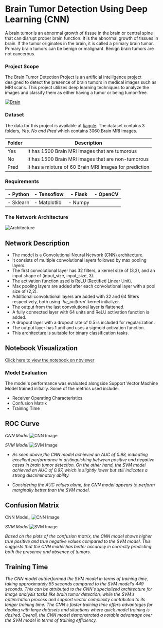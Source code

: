 # Brain Tumor Detection Using Deep Learning (CNN)

A brain tumor is an abnormal growth of tissue in the brain or central spine that can disrupt proper brain function. It is the abnormal growth of tissues in brain. If the tumor originates in the brain, it is called a primary brain tumor. Primary brain tumors can be benign or malignant. Benign brain tumors are not cancerous.

### Project Scope

The Brain Tumor Detection Project is an artificial intelligence project designed to detect the presence of brain tumors in medical images such as MRI scans. This project utilizes deep learning techniques to analyze the images and classify them as either having a tumor or being tumor-free.

[![Brain](https://github.com/Brafamous/Brain-Tumor-Detection/blob/main/brain.png)](https://www.youtube.com/watch?v=cSeXJKSQpiI)


### Dataset
The data for this project is available at [kaggle](https://www.kaggle.com/datasets/ahmedhamada0/brain-tumor-detection). The dataset contains 3 folders, _Yes, No and Pred_ which contains 3060 Brain MRI Images.

|   Folder   |  Description    |
|------------|-----------------|
|Yes    |   It has 1500 Brain MRI Images that are tumorous  |
|No     |   It has 1500 Brain MRI Images that are non-tumorous  |
|Pred   |   It has a mixture of 60 Brain MRI Images for prediction |



### Requirements
|- Python |- Tensoflow |- Flask |- OpenCV |
|---------|------------|--------|---------|
|- Sklearn|- Matplotlib|- Numpy |         |


### The Network Architecture
![Architecture](https://github.com/Brafamous/Brain-Tumor-Detection/blob/main/bdt_detection.png)

## Network Description
* The model is a Convolutional Neural Network (CNN) architecture.
* It consists of multiple convolutional layers followed by max pooling layers.
* The first convolutional layer has 32 filters, a kernel size of (3,3), and an input shape of (input_size, input_size, 3).
* The activation function used is ReLU (Rectified Linear Unit).
* Max pooling layers are added after each convolutional layer with a pool size of (2,2).
* Additional convolutional layers are added with 32 and 64 filters respectively, both using '_he_uniform_' kernel initializer.
* The output from the last convolutional layer is flattened.
* A fully connected layer with 64 units and ReLU activation function is added.
* A dropout layer with a dropout rate of 0.5 is included for regularization.
* The output layer has 1 unit and uses a sigmoid activation function.
* This architecture is suitable for binary classification tasks.

## Notebook Visualization
[Click here to view the notebook on nbviewer](https://github.com/Brafamous/Brain-Tumor-Detection/blob/main/BTD_Training.ipynb)


### Model Evaluation 
The model's performance was evaluated alongside Support Vector Machine Model trained initially. Some of the metrics used include:
* Receiver Operating Characteristics
* Confusion Matrix
* Training Time

## ROC Curve
_CNN Model_
![CNN Image](https://github.com/Brafamous/Brain-Tumor-Detection/blob/main/cnn_auc.png)

_SVM Model_
![SVM Image](https://github.com/Brafamous/Brain-Tumor-Detection/blob/main/svm_auc.png)


* _As seen above,the CNN model achieved an AUC of 0.98, indicating excellent performance in distinguishing between positive and negative cases in brain tumor detection. On the other hand, the SVM model achieved an AUC of 0.97, which is slightly lower but still indicates a strong discriminatory ability._

* _Considering the AUC values alone, the CNN model appears to perform marginally better than the SVM model._

## Confusion Matrix
CNN Model_
![CNN Image](https://github.com/Brafamous/Brain-Tumor-Detection/blob/main/cnn_matrix.png)

_SVM Model_
![SVM Image](https://github.com/Brafamous/Brain-Tumor-Detection/blob/main/svm_matrix.png)


_Based on the plots of the confusion matrix, the CNN model shows higher true positive and true negative values compared to the SVM model. This suggests that the CNN model has better accuracy in correctly predicting both the presence and absence of tumors._

## Training Time

_The CNN model outperformed the SVM model in terms of training time, taking approximately 55 seconds compared to the SVM model's 449 seconds. This can be attributed to the CNN's specialized architecture for image analysis tasks like brain tumor detection, while the SVM's optimization process and support vector complexity contributed to its longer training time. The CNN's faster training time offers advantages for dealing with large datasets and situations where quick model training is desired. Overall, the CNN model demonstrated a notable advantage over the SVM model in terms of training efficiency._